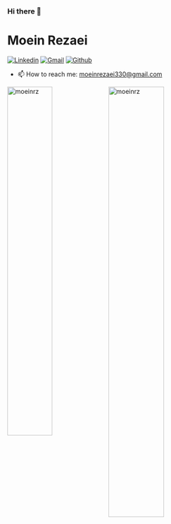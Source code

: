 ### Hi there 👋

<h1> Moein Rezaei </h1>

[![Linkedin](https://img.shields.io/badge/-LinkedIn-blue?style=flat&logo=Linkedin&logoColor=white)](https://www.linkedin.com/in/moein-rezaei-7b18a851/)
[![Gmail](https://img.shields.io/badge/-Gmail-c14438?style=flat&logo=Gmail&logoColor=white)](mailto:moeinrezaei330@gmail.com)
[![Github](https://img.shields.io/github/followers/moeinrz?label=Follow&style=social)](https://github.com/moeinrz)

- 📫 How to reach me: moeinrezaei330@gmail.com

<div>
  <img width="45%" align="left" src="https://github-readme-stats.vercel.app/api/top-langs?username=moeinrz&show_icons=true&locale=en&layout=compact" alt="moeinrz" />
  <img width="50%"  src="https://github-readme-streak-stats.herokuapp.com/?user=moeinrz&" alt="moeinrz" />
</div>

<!----------------------------->
<!-- COMMENTED FOR LATER USE -->
<!----------------------------->

<!-- STATISTICS -->
<!-- [![Anurag's github stats](https://github-readme-stats.vercel.app/api?username=hejazizo&show_icons=true&count_private=true&include_all_commits=true&theme=dracula)](https://github.com/hejazizo)
 -->
<!-- MEDIUM & BUY ME A COFFEE -->
<!-- 
[![Stackoverflow](https://github.com/Rishit-dagli/Rishit-dagli/blob/master/badges/stackoverflow.svg)](https://stackoverflow.com/users/11878567/rishit-dagli)
 -->
<!--  [![Buy Me A Coffee](https://img.shields.io/badge/-Buy%20Me%20A%20Coffee-db4c4c?style=flat&logo=buy-me-a-coffee&logoColor=ffffff&link=https://ko-fi.com/dinhanhthi)](https://ko-fi.com/dinhanhthi) -->


